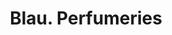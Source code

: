 ---
title: "Blau. Perfumeries"
url: /badalona/blau-perfumeries-carrer-del-canonge-baranera/
shop: perfumería
---